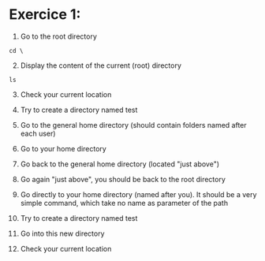 # Exercice 1:

1) Go to the root directory

```
cd \
```
2) Display the content of the current (root) directory

```
ls
```

3) Check your current location
4) Try to create a directory named test

5) Go to the general home directory (should contain folders named after each user)
6) Go to your home directory
7) Go back to the general home directory (located "just above")
8) Go again "just above", you should be back to the root directory
9) Go directly to your home directory (named after you). It should be a very simple command, which take no name as parameter of the path
10) Try to create a directory named test
11) Go into this new directory
12) Check your current location
